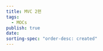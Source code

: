 ```yaml
---
title: MVC 2편
tags:
  - MOCs
publish: true
date: 
sorting-spec: "order-desc: created"
---
```


```folder-index-content

```

